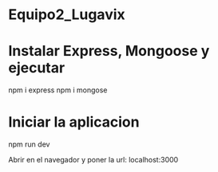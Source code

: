 # Equipo2_Lugavix

# Instalar Express, Mongoose y ejecutar 
npm i express
npm i mongose


# Iniciar la aplicacion
npm run dev

Abrir en el navegador y poner la url: localhost:3000